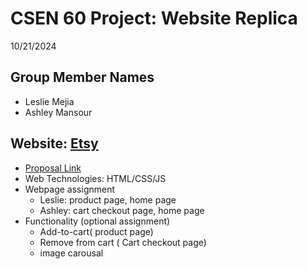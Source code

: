 # CSEN 60 Project: Website Replica
10/21/2024

## Group Member Names
- Leslie Mejia
- Ashley Mansour

## Website: [Etsy](https://www.etsy.com/)
- [Proposal Link](https://docs.google.com/document/d/1tT2otlLEeJBttB4Jourw0wCkjImSxMS9o-4_HV3dzGg/edit?usp=sharing)
- Web Technologies: HTML/CSS/JS
- Webpage assignment
  - Leslie: product page, home page
  - Ashley: cart checkout page, home page
- Functionality (optional assignment)
  - Add-to-cart( product page)
  - Remove from cart ( Cart checkout page)
  - image carousal 
